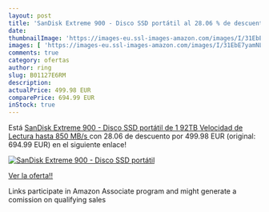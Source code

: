 ```yaml
---
layout: post
title: 'SanDisk Extreme 900 - Disco SSD portátil al 28.06 % de descuento'
date: 
thumbnailImage: 'https://images-eu.ssl-images-amazon.com/images/I/31EbE7yamNL._SL200_.jpg'
images: [ 'https://images-eu.ssl-images-amazon.com/images/I/31EbE7yamNL._SL200_.jpg' ]
comments: true
category: ofertas
author: ring
slug: B01127E6RM
description:
actualPrice: 499.98 EUR
comparePrice: 694.99 EUR
inStock: true
---
```


Está [SanDisk Extreme 900 - Disco SSD portátil de 1 92TB  Velocidad de Lectura hasta 850 MB/s ](https://www.amazon.es/dp/B01127E6RM/?tag=tolees-21) con 28.06 de descuento por 499.98 EUR (original: 694.99 EUR) en el siguiente enlace!

[![SanDisk Extreme 900 - Disco SSD portátil](https://images-eu.ssl-images-amazon.com/images/I/31EbE7yamNL._SL200_.jpg)](https://www.amazon.es/dp/B01127E6RM/?tag=tolees-21)

[Ver la oferta!!](https://www.amazon.es/dp/B01127E6RM/?tag=tolees-21)

Links participate in Amazon Associate program and might generate a comission on qualifying sales


